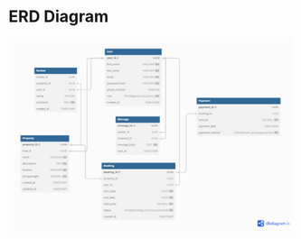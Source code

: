 # ERD Diagram

![Airbnb project ERD diagram](https://raw.githubusercontent.com/BerylCAtieno/alx-airbnb-database/main/ERD/Untitled.png)
